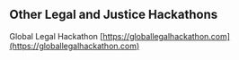 ## Other Legal and Justice Hackathons

Global Legal Hackathon
[https://globallegalhackathon.com](https://globallegalhackathon.com)
